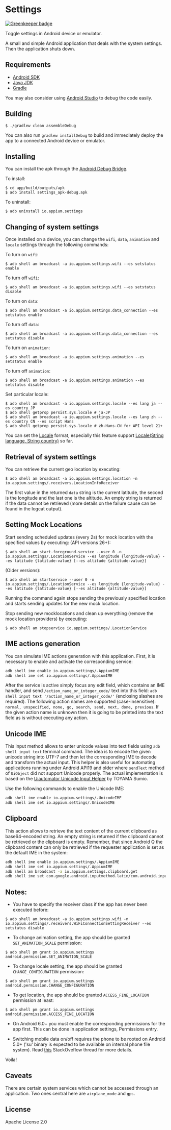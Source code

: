 # Settings

[![Greenkeeper badge](https://badges.greenkeeper.io/appium/io.appium.settings.svg)](https://greenkeeper.io/)

Toggle settings in Android device or emulator.

A small and simple Android application that deals with the system settings. Then the application shuts down.


## Requirements

* [Android SDK](http://developer.android.com)
* [Java JDK](http://www.oracle.com/technetwork/java/javase/downloads/index.html)
* [Gradle](https://gradle.org/)

You may also consider using [Android Studio](https://developer.android.com/studio/index.html) to debug the code easily.

## Building

```shell
$ ./gradlew clean assembleDebug
```

You can also run `gradlew installDebug` to build and immediately deploy the app to a connected Android device or emulator.


## Installing

You can install the apk through the [Android Debug Bridge](http://developer.android.com/tools/help/adb.html).

To install:

```shell
$ cd app/build/outputs/apk
$ adb install settings_apk-debug.apk
```

To uninstall:

```shell
$ adb uninstall io.appium.settings
```


## Changing of system settings

Once installed on a device, you can change the `wifi`, `data`, `animation` and `locale` settings through the following commands:

To turn on `wifi`:

```shell
$ adb shell am broadcast -a io.appium.settings.wifi --es setstatus enable
```

To turn off `wifi`:

```shell
$ adb shell am broadcast -a io.appium.settings.wifi --es setstatus disable
```

To turn on `data`:

```shell
$ adb shell am broadcast -a io.appium.settings.data_connection --es setstatus enable
```

To turn off `data`:

```shell
$ adb shell am broadcast -a io.appium.settings.data_connection --es setstatus disable
```

To turn on `animation`:

```shell
$ adb shell am broadcast -a io.appium.settings.animation --es setstatus enable
```

To turn off `animation`:

```shell
$ adb shell am broadcast -a io.appium.settings.animation --es setstatus disable
```

Set particular locale:

```shell
$ adb shell am broadcast -a io.appium.settings.locale --es lang ja --es country JP
$ adb shell getprop persist.sys.locale # ja-JP
$ adb shell am broadcast -a io.appium.settings.locale --es lang zh --es country CN --es script Hans
$ adb shell getprop persist.sys.locale # zh-Hans-CN for API level 21+
```

You can set the [Locale](https://developer.android.com/reference/java/util/Locale.html) format, especially this feature support [Locale(String language, String country)](https://developer.android.com/reference/java/util/Locale.html#Locale(java.lang.String,%20java.lang.String)) so far.


## Retrieval of system settings

You can retrieve the current geo location by executing:

```shell
$ adb shell am broadcast -a io.appium.settings.location -n io.appium.settings/.receivers.LocationInfoReceiver
```

The first value in the returned `data` string is the current latitude, the second is the longitude and the last one is the altitude. An empty string is returned if the data cannot be retrieved (more details on the failure cause can be found in the logcat output).

## Setting Mock Locations

Start sending scheduled updates (every 2s) for mock location with the specified values by executing:
(API versions 26+):
```shell
$ adb shell am start-foreground-service --user 0 -n io.appium.settings/.LocationService --es longitude {longitude-value} --es latitude {latitude-value} [--es altitude {altitude-value}]
```
(Older versions):
```shell
$ adb shell am startservice --user 0 -n io.appium.settings/.LocationService --es longitude {longitude-value} --es latitude {latitude-value} [--es altitude {altitude-value}]
```
Running the command again stops sending the previously specified location and starts sending updates for the
new mock location.

Stop sending new mocklocations and clean up everything (remove the mock location providers) by executing:
```shell
$ adb shell am stopservice io.appium.settings/.LocationService
```


## IME actions generation

You can simulate IME actions generation with this application. First, it is necessary to enable and activate the corresponding service:

```bash
adb shell ime enable io.appium.settings/.AppiumIME
adb shell ime set io.appium.settings/.AppiumIME
```

After the service is active simply focus any edit field, which contains an IME handler, and send `/action_name_or_integer_code/` text into this field: `adb shell input text '/action_name_or_integer_code/'` (enclosing slashes are required). The following action names are supported (case-insensitive): `normal, unspecified, none, go, search, send, next, done, previous`. If the given action name is unknown then it is going to be printed into the text field as is without executing any action.


## Unicode IME

This input method allows to enter unicode values into text fields using `adb shell input text` terminal command. The idea is to encode the given unicode string into UTF-7 and then let the corresponding IME to decode and transform the actual input. This helper is also useful for automating applications running under Android API19 and older where `sendText` method of `UiObject` did not support Unicode properly. The actual implementation is based on the [Uiautomator Unicode Input Helper](https://github.com/sumio/uiautomator-unicode-input-helper) by TOYAMA Sumio.

Use the following commands to enable the Unicode IME:

```bash
adb shell ime enable io.appium.settings/.UnicodeIME
adb shell ime set io.appium.settings/.UnicodeIME
```


## Clipboard

This action allows to retrieve the text content of the current clipboard
as base64-encoded string.
An empty string is returned if the clipboard cannot be retrieved
or the clipboard is empty. 
Remember, that since Android Q the clipboard content can only be retrieved if
the requester application is set as the default IME in the system:

```bash
adb shell ime enable io.appium.settings/.AppiumIME
adb shell ime set io.appium.settings/.AppiumIME
adb shell am broadcast -a io.appium.settings.clipboard.get
adb shell ime set com.google.android.inputmethod.latin/com.android.inputmethod.latin.LatinIME
```


## Notes:

* You have to specify the receiver class if the app has never been executed before:
```shell
$ adb shell am broadcast -a io.appium.settings.wifi -n io.appium.settings/.receivers.WiFiConnectionSettingReceiver --es setstatus disable
```
* To change animation setting, the app should be granted `SET_ANIMATION_SCALE` permission:
```shell
$ adb shell pm grant io.appium.settings android.permission.SET_ANIMATION_SCALE
```
* To change locale setting, the app should be granted `CHANGE_CONFIGURATION` permission:
```shell
$ adb shell pm grant io.appium.settings android.permission.CHANGE_CONFIGURATION
```
* To get location, the app should be granted `ACCESS_FINE_LOCATION` permission at least:
```shell
$ adb shell pm grant io.appium.settings android.permission.ACCESS_FINE_LOCATION
```

* On Android 6.0+ you must enable the corresponding permissions for the app first. This can be
done in application settings, Permissions entry.

* Switching mobile data on/off requires the phone to be rooted on Android 5.0+
('su' binary is expected to be available on internal phone file system).
Read [this](http://stackoverflow.com/questions/26539445/the-setmobiledataenabled-method-is-no-longer-callable-as-of-android-l-and-later)
StackOveflow thread for more details.

Voila!


## Caveats

There are certain system services which cannot be accessed through an application. Two ones central here are `airplane_mode` and `gps`.


## License

Apache License 2.0
